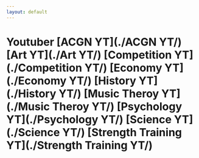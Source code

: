 ```yaml
---
layout: default
---
```


# Youtuber  [ACGN YT](./ACGN YT/)   [Art YT](./Art YT/)   [Competition YT](./Competition YT/)   [Economy YT](./Economy YT/)   [History YT](./History YT/)   [Music Theroy YT](./Music Theroy YT/)   [Psychology YT](./Psychology YT/)   [Science YT](./Science YT/)   [Strength Training YT](./Strength Training YT/)  

